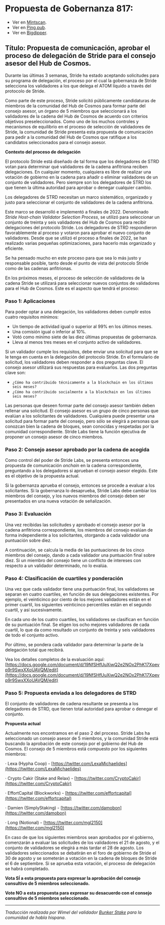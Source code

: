 # Propuesta de Gobernanza 817:

- Ver en [Mintscan](https://www.mintscan.io/cosmos/proposals/817).
- Ver en [Ping.pub](https://ping.pub/cosmos/gov/817).
- Ver en [Bigdipper](https://bigdipper.live/cosmos/proposals/817).

## Título: Propuesta de comunicación, aprobar el proceso de delegación de Stride para el consejo asesor del Hub de Cosmos.

Durante las últimas 3 semanas, Stride ha estado aceptando solicitudes para su programa de delegación, el proceso por el cual la gobernanza de Stride selecciona los validadores a los que delega el ATOM líquido a través del protocolo de Stride.

Como parte de este proceso, Stride solicitó públicamente candidaturas de miembros de la comunidad del Hub de Cosmos para formar parte del consejo asesor, un órgano de 5 miembros que seleccionará a los validadores de la cadena del Hub de Cosmos de acuerdo con criterios objetivos preseleccionados. Como uno de los muchos controles y mecanismos de equilibrio en el proceso de selección de validadores de Stride, la comunidad de Stride presenta esta propuesta de comunicación para pedir a la comunidad del Hub de Cosmos que ratifique a los candidatos seleccionados para el consejo asesor.

**Contexto del proceso de delegación**

El protocolo Stride está diseñado de tal forma que los delegadores de STRD votan para determinar qué validadores de la cadena anfitriona reciben delegaciones. En cualquier momento, cualquiera es libre de realizar una votación de gobierno en la cadena para añadir o eliminar validadores de un conjunto de validadores. Pero siempre son los delegadores de STRD los que tienen la última autoridad para aprobar o denegar cualquier cambio.

Los delegadores de STRD necesitan un marco sistemático, organizado y justo para seleccionar el conjunto de validadores de la cadena anfitriona.

Este marco se desarrolló e implementó a finales de 2022. Denominado _Stride Host-chain Validator Selection Process_, se utilizó para seleccionar un conjunto de treinta y seis validadores del Hub de Cosmos para recibir delegaciones del protocolo Stride. Los delegadores de STRD respondieron favorablemente al proceso y votaron para aprobar el nuevo conjunto de validadores. Desde que se utilizó el proceso a finales de 2022, se han realizado varias pequeñas optimizaciones, para hacerlo más organizado y eficiente.

Se ha pensado mucho en este proceso para que sea lo más justo y responsable posible, tanto desde el punto de vista del protocolo Stride como de las cadenas anfitrionas.

En los próximos meses, el proceso de selección de validadores de la cadena Stride se utilizará para seleccionar nuevos conjuntos de validadores para el Hub de Cosmos. Este es el aspecto que tendrá el proceso:

### Paso 1: Aplicaciones

Para poder optar a una delegación, los validadores deben cumplir estos cuatro requisitos mínimos:

- Un tiempo de actividad igual o superior al 99% en los últimos meses.
- Una comisión igual o inferior al 10%.
- Votó como mínimo siete de las diez últimas propuestas de gobernanza.
- Lleva al menos tres meses en el conjunto activo de validadores.

Si un validador cumple los requisitos, debe enviar una solicitud para que se le tenga en cuenta en la delegación del protocolo Stride. En el formulario de solicitud, los validadores deben responder a dos preguntas clave. El consejo asesor utilizará sus respuestas para evaluarlos. Las dos preguntas clave son:

- `¿Cómo ha contribuido técnicamente a la blockchain en los últimos seis meses?`
- `¿Cómo ha contribuido socialmente a la blockchain en los últimos seis meses?`

Las personas que deseen formar parte del consejo asesor también deben rellenar una solicitud. El consejo asesor es un grupo de cinco personas que evalúan a los solicitantes de validadores. Cualquiera puede presentar una solicitud para formar parte del consejo, pero sólo se elegirá a personas que conozcan bien la cadena de bloques, sean conocidas y respetadas por la comunidad correspondiente. Stride Labs tiene la función ejecutiva de proponer un consejo asesor de cinco miembros.

### Paso 2: Consejo asesor aprobado por la cadena de acogida

Como control del poder de Stride Labs, se presenta entonces una propuesta de comunicación _onchain_ en la cadena correspondiente, preguntando a los delegadores si aprueban el consejo asesor elegido. Este es el objetivo de la propuesta actual.

Si la gobernanza aprueba el consejo, entonces se procede a evaluar a los solicitantes. Si la gobernanza lo desaprueba, Stride Labs debe cambiar los miembros del consejo, y los nuevos miembros del consejo deben ser presentados en una nueva votación de señalización.

### Paso 3: Evaluación

Una vez recibidas las solicitudes y aprobado el consejo asesor por la cadena anfitriona correspondiente, los miembros del consejo evalúan de forma independiente a los solicitantes, otorgando a cada validador una puntuación sobre diez.

A continuación, se calcula la media de las puntuaciones de los cinco miembros del consejo, dando a cada validador una puntuación final sobre diez. Si un miembro del consejo tiene un conflicto de intereses con respecto a un validador determinado, no lo evalúa.

### Paso 4: Clasificación de cuartiles y ponderación

Una vez que cada validador tiene una puntuación final, los validadores se separan en cuatro cuartiles, en función de sus delegaciones existentes. Por ejemplo, el veinticinco por ciento de los mejores validadores están en el primer cuartil, los siguientes veinticinco percentiles están en el segundo cuartil, y así sucesivamente.

En cada uno de los cuatro cuartiles, los validadores se clasifican en función de su puntuación final. Se eligen los ocho mejores validadores de cada cuartil, lo que da como resultado un conjunto de treinta y seis validadores de todo el conjunto activo.

Por último, se pondera cada validador para determinar la parte de la delegación total que recibirá.

Vea los detalles completos de la evaluación aquí: [https://docs.google.com/document/d/19NfSHfUuXiwQ2e2NOx2PhK17Xpevp9r9SwxXXoUAVQM/edit](https://docs.google.com/document/d/19NfSHfUuXiwQ2e2NOx2PhK17Xpevp9r9SwxXXoUAVQM/edit)

### Paso 5: Propuesta enviada a los delegadores de STRD

El conjunto de validadores de cadena resultante se presenta a los delegadores de STRD, que tienen total autoridad para aprobar o denegar el conjunto.

**Propuesta actual**

Actualmente nos encontramos en el paso 2 del proceso. Stride Labs ha seleccionado un consejo asesor de 5 miembros, y la comunidad Stride está buscando la aprobación de este consejo por el gobierno del Hub de Cosmos. El consejo de 5 miembros está compuesto por los siguientes miembros:

· Lexa (Hypha Coop) - [https://twitter.com/LexaMichaelides](https://twitter.com/LexaMichaelides)

· Crypto Cakir (Stake and Relax) - [https://twitter.com/CryptoCakir](https://twitter.com/CryptoCakir)

· EffortCapital (Blockworks) - [https://twitter.com/effortcapital](https://twitter.com/effortcapital)

· Damien (SimplyStaking) - [https://twitter.com/damobon](https://twitter.com/damobon)

· Long (Notional) - [https://twitter.com/mgl2150](https://twitter.com/mgl2150)

En caso de que los siguientes miembros sean aprobados por el gobierno, comenzarán a evaluar las solicitudes de los validadores el 21 de agosto, y el conjunto de validadores se elegirá a más tardar el 28 de agosto. Los validadores seleccionados se debatirán en el foro de gobierno de Stride el 30 de agosto y se someterán a votación en la cadena de bloques de Stride el 6 de septiembre. Si se aprueba esta votación, el proceso de delegación se habrá completado.

**Vota SÍ a esta propuesta para expresar la aprobación del consejo consultivo de 5 miembros seleccionado.**

**Vote NO a esta propuesta para expresar su desacuerdo con el consejo consultivo de 5 miembros seleccionado.**




_______________ 
_Traducción realizada por Wimel del validador [Bunker Stake](https://www.bunkerstake.io/) para la comunidad de habla hispana_.
